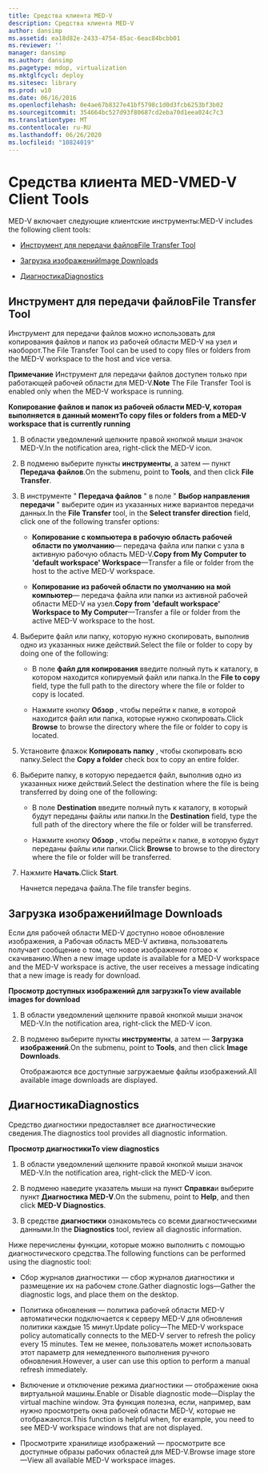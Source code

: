 ```yaml
---
title: Средства клиента MED-V
description: Средства клиента MED-V
author: dansimp
ms.assetid: ea18d82e-2433-4754-85ac-6eac84bcbb01
ms.reviewer: ''
manager: dansimp
ms.author: dansimp
ms.pagetype: mdop, virtualization
ms.mktglfcycl: deploy
ms.sitesec: library
ms.prod: w10
ms.date: 06/16/2016
ms.openlocfilehash: 0e4ae67b8327e41bf5798c1d0d3fcb6253bf3b02
ms.sourcegitcommit: 354664bc527d93f80687cd2eba70d1eea024c7c3
ms.translationtype: MT
ms.contentlocale: ru-RU
ms.lasthandoff: 06/26/2020
ms.locfileid: "10824019"
---
```

# <span data-ttu-id="09e8a-103">Средства клиента MED-V</span><span class="sxs-lookup"><span data-stu-id="09e8a-103">MED-V Client Tools</span></span>


<span data-ttu-id="09e8a-104">MED-V включает следующие клиентские инструменты:</span><span class="sxs-lookup"><span data-stu-id="09e8a-104">MED-V includes the following client tools:</span></span>

-   [<span data-ttu-id="09e8a-105">Инструмент для передачи файлов</span><span class="sxs-lookup"><span data-stu-id="09e8a-105">File Transfer Tool</span></span>](#bkmk-filetransfertool)

-   [<span data-ttu-id="09e8a-106">Загрузка изображений</span><span class="sxs-lookup"><span data-stu-id="09e8a-106">Image Downloads</span></span>](#bkmk-imagedownloads)

-   [<span data-ttu-id="09e8a-107">Диагностика</span><span class="sxs-lookup"><span data-stu-id="09e8a-107">Diagnostics</span></span>](#bkmk-diagnostics)

## <a href="" id="bkmk-filetransfertool"></a><span data-ttu-id="09e8a-108">Инструмент для передачи файлов</span><span class="sxs-lookup"><span data-stu-id="09e8a-108">File Transfer Tool</span></span>


<span data-ttu-id="09e8a-109">Инструмент для передачи файлов можно использовать для копирования файлов и папок из рабочей области MED-V на узел и наоборот.</span><span class="sxs-lookup"><span data-stu-id="09e8a-109">The File Transfer Tool can be used to copy files or folders from the MED-V workspace to the host and vice versa.</span></span>

<span data-ttu-id="09e8a-110">**Примечание**  Инструмент для передачи файлов доступен только при работающей рабочей области для MED-V.</span><span class="sxs-lookup"><span data-stu-id="09e8a-110">**Note** The File Transfer Tool is enabled only when the MED-V workspace is running.</span></span>

 

**<span data-ttu-id="09e8a-111">Копирование файлов и папок из рабочей области MED-V, которая выполняется в данный момент</span><span class="sxs-lookup"><span data-stu-id="09e8a-111">To copy files or folders from a MED-V workspace that is currently running</span></span>**

1.  <span data-ttu-id="09e8a-112">В области уведомлений щелкните правой кнопкой мыши значок MED-V.</span><span class="sxs-lookup"><span data-stu-id="09e8a-112">In the notification area, right-click the MED-V icon.</span></span>

2.  <span data-ttu-id="09e8a-113">В подменю выберите пункты **инструменты**, а затем — пункт **Передача файлов**.</span><span class="sxs-lookup"><span data-stu-id="09e8a-113">On the submenu, point to **Tools**, and then click **File Transfer**.</span></span>

3.  <span data-ttu-id="09e8a-114">В инструменте " **Передача файлов** " в поле " **Выбор направления передачи** " выберите один из указанных ниже вариантов передачи данных.</span><span class="sxs-lookup"><span data-stu-id="09e8a-114">In the **File Transfer** tool, in the **Select transfer direction** field, click one of the following transfer options:</span></span>

    -   <span data-ttu-id="09e8a-115">**Копирование с компьютера в рабочую область рабочей области по умолчанию**— передача файла или папки с узла в активную рабочую область MED-V.</span><span class="sxs-lookup"><span data-stu-id="09e8a-115">**Copy from My Computer to 'default workspace' Workspace**—Transfer a file or folder from the host to the active MED-V workspace.</span></span>

    -   <span data-ttu-id="09e8a-116">**Копирование из рабочей области по умолчанию на мой компьютер**— передача файла или папки из активной рабочей области MED-V на узел.</span><span class="sxs-lookup"><span data-stu-id="09e8a-116">**Copy from 'default workspace' Workspace to My Computer**—Transfer a file or folder from the active MED-V workspace to the host.</span></span>

4.  <span data-ttu-id="09e8a-117">Выберите файл или папку, которую нужно скопировать, выполнив одно из указанных ниже действий.</span><span class="sxs-lookup"><span data-stu-id="09e8a-117">Select the file or folder to copy by doing one of the following:</span></span>

    -   <span data-ttu-id="09e8a-118">В поле **файл для копирования** введите полный путь к каталогу, в котором находится копируемый файл или папка.</span><span class="sxs-lookup"><span data-stu-id="09e8a-118">In the **File to copy** field, type the full path to the directory where the file or folder to copy is located.</span></span>

    -   <span data-ttu-id="09e8a-119">Нажмите кнопку **Обзор** , чтобы перейти к папке, в которой находится файл или папка, которые нужно скопировать.</span><span class="sxs-lookup"><span data-stu-id="09e8a-119">Click **Browse** to browse the directory where the file or folder to copy is located.</span></span>

5.  <span data-ttu-id="09e8a-120">Установите флажок **Копировать папку** , чтобы скопировать всю папку.</span><span class="sxs-lookup"><span data-stu-id="09e8a-120">Select the **Copy a folder** check box to copy an entire folder.</span></span>

6.  <span data-ttu-id="09e8a-121">Выберите папку, в которую передается файл, выполнив одно из указанных ниже действий.</span><span class="sxs-lookup"><span data-stu-id="09e8a-121">Select the destination where the file is being transferred by doing one of the following:</span></span>

    -   <span data-ttu-id="09e8a-122">В поле **Destination** введите полный путь к каталогу, в который будут переданы файлы или папки.</span><span class="sxs-lookup"><span data-stu-id="09e8a-122">In the **Destination** field, type the full path of the directory where the file or folder will be transferred.</span></span>

    -   <span data-ttu-id="09e8a-123">Нажмите кнопку **Обзор** , чтобы перейти к папке, в которую будут переданы файлы или папки.</span><span class="sxs-lookup"><span data-stu-id="09e8a-123">Click **Browse** to browse to the directory where the file or folder will be transferred.</span></span>

7.  <span data-ttu-id="09e8a-124">Нажмите **Начать**.</span><span class="sxs-lookup"><span data-stu-id="09e8a-124">Click **Start**.</span></span>

    <span data-ttu-id="09e8a-125">Начнется передача файла.</span><span class="sxs-lookup"><span data-stu-id="09e8a-125">The file transfer begins.</span></span>

## <a href="" id="bkmk-imagedownloads"></a><span data-ttu-id="09e8a-126">Загрузка изображений</span><span class="sxs-lookup"><span data-stu-id="09e8a-126">Image Downloads</span></span>


<span data-ttu-id="09e8a-127">Если для рабочей области MED-V доступно новое обновление изображения, а Рабочая область MED-V активна, пользователь получает сообщение о том, что новое изображение готово к скачиванию.</span><span class="sxs-lookup"><span data-stu-id="09e8a-127">When a new image update is available for a MED-V workspace and the MED-V workspace is active, the user receives a message indicating that a new image is ready for download.</span></span>

**<span data-ttu-id="09e8a-128">Просмотр доступных изображений для загрузки</span><span class="sxs-lookup"><span data-stu-id="09e8a-128">To view available images for download</span></span>**

1.  <span data-ttu-id="09e8a-129">В области уведомлений щелкните правой кнопкой мыши значок MED-V.</span><span class="sxs-lookup"><span data-stu-id="09e8a-129">In the notification area, right-click the MED-V icon.</span></span>

2.  <span data-ttu-id="09e8a-130">В подменю выберите пункты **инструменты**, а затем — **Загрузка изображений**.</span><span class="sxs-lookup"><span data-stu-id="09e8a-130">On the submenu, point to **Tools**, and then click **Image Downloads**.</span></span>

    <span data-ttu-id="09e8a-131">Отображаются все доступные загружаемые файлы изображений.</span><span class="sxs-lookup"><span data-stu-id="09e8a-131">All available image downloads are displayed.</span></span>

## <a href="" id="bkmk-diagnostics"></a><span data-ttu-id="09e8a-132">Диагностика</span><span class="sxs-lookup"><span data-stu-id="09e8a-132">Diagnostics</span></span>


<span data-ttu-id="09e8a-133">Средство диагностики предоставляет все диагностические сведения.</span><span class="sxs-lookup"><span data-stu-id="09e8a-133">The diagnostics tool provides all diagnostic information.</span></span>

**<span data-ttu-id="09e8a-134">Просмотр диагностики</span><span class="sxs-lookup"><span data-stu-id="09e8a-134">To view diagnostics</span></span>**

1.  <span data-ttu-id="09e8a-135">В области уведомлений щелкните правой кнопкой мыши значок MED-V.</span><span class="sxs-lookup"><span data-stu-id="09e8a-135">In the notification area, right-click the MED-V icon.</span></span>

2.  <span data-ttu-id="09e8a-136">В подменю наведите указатель мыши на пункт **Справка**и выберите пункт **Диагностика MED-V**.</span><span class="sxs-lookup"><span data-stu-id="09e8a-136">On the submenu, point to **Help**, and then click **MED-V Diagnostics**.</span></span>

3.  <span data-ttu-id="09e8a-137">В средстве **диагностики** ознакомьтесь со всеми диагностическими данными.</span><span class="sxs-lookup"><span data-stu-id="09e8a-137">In the **Diagnostics** tool, review all diagnostic information.</span></span>

<span data-ttu-id="09e8a-138">Ниже перечислены функции, которые можно выполнить с помощью диагностического средства.</span><span class="sxs-lookup"><span data-stu-id="09e8a-138">The following functions can be performed using the diagnostic tool:</span></span>

-   <span data-ttu-id="09e8a-139">Сбор журналов диагностики — сбор журналов диагностики и размещение их на рабочем столе.</span><span class="sxs-lookup"><span data-stu-id="09e8a-139">Gather diagnostic logs—Gather the diagnostic logs, and place them on the desktop.</span></span>

-   <span data-ttu-id="09e8a-140">Политика обновления — политика рабочей области MED-V автоматически подключается к серверу MED-V для обновления политики каждые 15 минут.</span><span class="sxs-lookup"><span data-stu-id="09e8a-140">Update policy—The MED-V workspace policy automatically connects to the MED-V server to refresh the policy every 15 minutes.</span></span> <span data-ttu-id="09e8a-141">Тем не менее, пользователь может использовать этот параметр для немедленного выполнения ручного обновления.</span><span class="sxs-lookup"><span data-stu-id="09e8a-141">However, a user can use this option to perform a manual refresh immediately.</span></span>

-   <span data-ttu-id="09e8a-142">Включение и отключение режима диагностики — отображение окна виртуальной машины.</span><span class="sxs-lookup"><span data-stu-id="09e8a-142">Enable or Disable diagnostic mode—Display the virtual machine window.</span></span> <span data-ttu-id="09e8a-143">Эта функция полезна, если, например, вам нужно просмотреть окна рабочей области MED-V, которые не отображаются.</span><span class="sxs-lookup"><span data-stu-id="09e8a-143">This function is helpful when, for example, you need to see MED-V workspace windows that are not displayed.</span></span>

-   <span data-ttu-id="09e8a-144">Просмотрите хранилище изображений — просмотрите все доступные образы рабочих областей для MED-V.</span><span class="sxs-lookup"><span data-stu-id="09e8a-144">Browse image store—View all available MED-V workspace images.</span></span>

 

 






